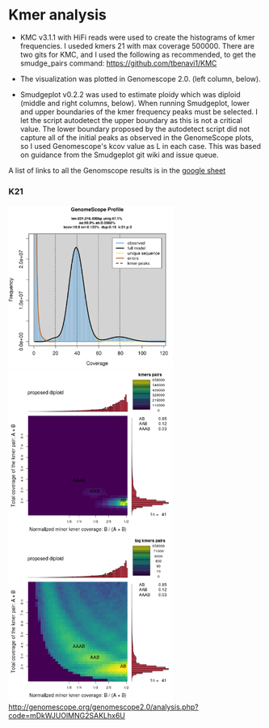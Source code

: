 # Kmer analysis

* KMC v3.1.1 with HiFi reads were used to create the histograms of kmer frequencies.  I useded kmers 21 with max coverage 500000.  There are two gits for KMC, and I used the following as recommended, to get the smudge_pairs command: https://github.com/tbenavi1/KMC

* The visualization was plotted in Genomescope 2.0. (left column, below).

* Smudgeplot v0.2.2 was used to estimate ploidy which was diploid (middle and right columns, below).  When running Smudgeplot, lower and upper boundaries of the kmer frequency peaks must be selected.  I let the script autodetect the upper boundary as this is not a critical value.  The lower boundary proposed by the autodetect script did not capture all of the initial peaks as observed in the GenomeScope plots, so I used Genomescope's kcov value as L in each case. This was based on guidance from the Smudgeplot git wiki and issue queue.

A list of links to all the Genomscope results is in the [google sheet](https://docs.google.com/spreadsheets/d/10WpqEDbLMlsCtp8gftFsXScPKQhTrrIB8Kh8VTkQy2g/edit#gid=0)
### K21
<img src="https://github.com/slmcevoy/dittrichia-graveolens/blob/main/genome-size/dittrichia-genomescope-plot1.png" height="325"> <img src="https://github.com/slmcevoy/dittrichia-graveolens/blob/main/genome-size/smudgeplot_smudgeplot.png" height="325"> <img src="https://github.com/slmcevoy/dittrichia-graveolens/blob/main/genome-size/smudgeplot_smudgeplot_log10.png" height="325">
http://genomescope.org/genomescope2.0/analysis.php?code=mDkWJUOlMNG2SAKLhx6U
